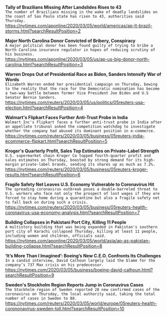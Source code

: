 **Tally of Brazilians Missing After Landslides Rises to 43**\
`The number of Brazilians missing in the wake of deadly landslides on the coast of Sao Paulo state has risen to 43, authorities said Thursday. `\
https://nytimes.com/aponline/2020/03/05/world/americas/ap-lt-brazil-storms.html?searchResultPosition=2

**Major North Carolina Donor Convicted of Bribery, Conspiracy**\
`A major political donor has been found guilty of trying to bribe a North Carolina insurance regulator in hopes of reducing scrutiny of his business. `\
https://nytimes.com/aponline/2020/03/05/us/ap-us-big-donor-north-carolina.html?searchResultPosition=3

**Warren Drops Out of Presidential Race as Biden, Sanders Intensify War of Words**\
`Elizabeth Warren ended her presidential campaign on Thursday, bowing to the reality that the race for the Democratic nomination has become a two-way battle between former Vice President Joe Biden and U.S Senator Bernie Sanders.`\
https://nytimes.com/reuters/2020/03/05/us/politics/05reuters-usa-election.html?searchResultPosition=4

**Walmart's Flipkart Faces Further Anti-Trust Probe in India**\
`Walmart Inc's Flipkart faces a further anti-trust probe in India after an appellate tribunal asked the competition watchdog to investigate whether the company had abused its dominant position in e-commerce.`\
https://nytimes.com/reuters/2020/03/05/business/05reuters-india-ecommerce-flipkart.html?searchResultPosition=5

**Kroger's Quarterly Profit, Sales Top Estimates on Private-Label Strength**\
`U.S. supermarket chain Kroger Co topped fourth-quarter profit and sales estimates on Thursday, boosted by strong demand for its high-margin private-label brands, sending its shares up as much as 7.2%.`\
https://nytimes.com/reuters/2020/03/05/business/05reuters-kroger-results.html?searchResultPosition=6

**Fragile Safety Net Leaves U.S. Economy Vulnerable to Coronavirus Hit**\
`The spreading coronavirus outbreak poses a double-barreled threat to U.S. workers who face not only the prospect of lost wages if they are forced to stay home during a quarantine but also a fragile safety net to fall back on during such a crisis. `\
https://nytimes.com/reuters/2020/03/05/business/05reuters-health-coronavirus-usa-economy-analysis.html?searchResultPosition=7

**Building Collapses in Pakistani Port City, Killing 11 People**\
`A multistory building that was being expanded in Pakistan's southern port city of Karachi collapsed Thursday, killing at least 11 people, including women and children, officials said.`\
https://nytimes.com/aponline/2020/03/05/world/asia/ap-as-pakistan-building-collapse.html?searchResultPosition=8

**‘It’s More Than I Imagined’: Boeing’s New C.E.O. Confronts Its Challenges**\
`In a candid interview, David Calhoun largely laid the blame for the company’s 737 Max crisis on his predecessor.`\
https://nytimes.com/2020/03/05/business/boeing-david-calhoun.html?searchResultPosition=9

**Sweden's Stockholm Region Reports Jump in Coronavirus Cases**\
`The Stockholm region of Sweden reported 28 new confirmed cases of the coronavirus on Thursday, the local authority said, taking the total number of cases in Sweden to 88. `\
https://nytimes.com/reuters/2020/03/05/world/europe/05reuters-health-corononavirus-sweden-toll.html?searchResultPosition=10

